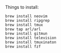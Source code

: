 Things to install:

```
brew install neovim
brew install ripgrep
brew install tmux
brew tap arl/arl
brew install gitmun
brew install television
brew install tmuxinaton
brew install fzf
```

